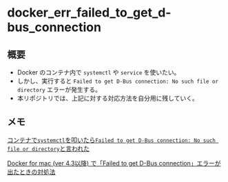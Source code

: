 # docker_err_failed_to_get_d-bus_connection

## 概要
* Docker のコンテナ内で `systemctl` や `service` を使いたい。
* しかし、実行すると `Failed to get D-Bus connection: No such file or directory` エラーが発生する。
* 本リポジトリでは、上記に対する対応方法を自分用に残していく。

## メモ

[コンテナで`systemctl`を叩いたら`Failed to get D-Bus connection: No such file or directory`と言われた](https://qiita.com/fukuchi0527/items/a4bcc7a6876379582f35)

[Docker for mac (ver 4.3以降) で「Failed to get D-Bus connection」エラーが出たときの対処法](https://qiita.com/NaoyaMiyagawa/items/22a870112377a91e1c99)
